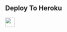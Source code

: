 


## Deploy To Heroku

<a href="https://heroku.com/deploy?template=https://github.com/Krishna3000300/utkarsh-pw-drm-UPLODER-">
     <img height="30px" src="https://img.shields.io/badge/Deploy%20To%20Heroku-blueviolet?style=for-the-badge&logo=heroku">
  </a>

